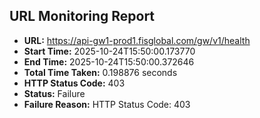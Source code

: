 ## URL Monitoring Report

- **URL:** https://api-gw1-prod1.fisglobal.com/gw/v1/health
- **Start Time:** 2025-10-24T15:50:00.173770
- **End Time:** 2025-10-24T15:50:00.372646
- **Total Time Taken:** 0.198876 seconds
- **HTTP Status Code:** 403
- **Status:** Failure
- **Failure Reason:** HTTP Status Code: 403
